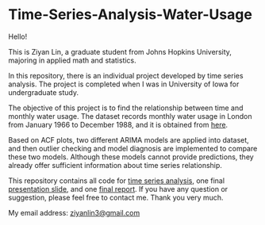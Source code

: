 # Time-Series-Analysis-Water-Usage

Hello! 

This is Ziyan Lin, a graduate student from Johns Hopkins University, majoring in applied math and statistics.

In this repository, there is an individual project developed by time series analysis. The project is completed when I was in University of Iowa for undergraduate study.

The objective of this project is to find the relationship between time and monthly water usage. The dataset records monthly water usage in London from January 1966 to December 1988, and it is obtained from [here]().

Based on ACF plots, two different ARIMA models are applied into dataset, and then outlier checking and model diagnosis are implemented to compare these two models. Although these models cannot provide predictions, they already offer sufficient information about time series relationship. 

This repository contains all code for [time series analysis](), one final [presentation slide](https://github.com/lzykaren/Time-Series-Analysis-Water-Usage/blob/master/Time%20Series%20Presentation%20%20Slide.pdf), and one [final report](https://github.com/lzykaren/Time-Series-Analysis-Water-Usage/blob/master/Time%20Series%20Final%20Report.pdf). If you have any question or suggestion, please feel free to contact me. Thank you very much.

My email address: ziyanlin3@gmail.com
